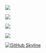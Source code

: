 ![](https://github-readme-stats.vercel.app/api?username=dhodgson615&show_icons=true&theme=tokyonight&hide=stars,issues)

![](https://github-readme-stats.vercel.app/api/top-langs/?username=dhodgson615&layout=compact&theme=tokyonight)

![](https://github-readme-streak-stats.herokuapp.com/?user=dhodgson615&theme=tokyonight)

![](https://github-profile-trophy.vercel.app/?username=dhodgson615&theme=tokyonight)

[![GitHub Skyline](https://raw.githubusercontent.com/dhodgson615/skyline/2022/animated.svg)](https://skyline.github.com/dhodgson615)
